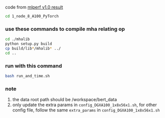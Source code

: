code from [mlperf v1.0 result](https://github.com/mlcommons/training_results_v1.0/tree/master/NVIDIA/benchmarks/bert/implementations/pytorch)

``` bash
cd 1_node_8_A100_PyTorch
```

### use these commands to compile mha relating op
```bash
cd ./mhalib
python setup.py build
cp build/lib*/mhalib* ../
cd ..
```

### run with this command
```bash
bash run_and_time.sh
```

### note
1. the data root path should be /workspace/bert_data
2. only update the extra params in `config_DGXA100_1x8x56x1.sh`, for other config file, follow the same `extra_params` in  `config_DGXA100_1x8x56x1.sh`
